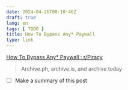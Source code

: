 ```yaml
---
date: 2024-04-26T00:10:46Z
draft: true
lang: en
tags: [ TODO ]
title: How To Bypass Any* Paywall
type: link
---
```


[How To Bypass Any* Paywall : r/Piracy](https://www.reddit.com/r/Piracy/comments/180u498/how_to_bypass_any_paywall/)

> Archive.ph, archive.is, and archive.today

* [ ] Make a summary of this post
